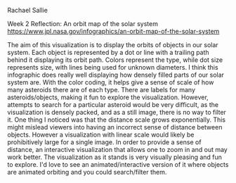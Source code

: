 Rachael Sallie

Week 2 Reflection: An orbit map of the solar system https://www.jpl.nasa.gov/infographics/an-orbit-map-of-the-solar-system

The aim of this visualization is to display the orbits of objects in our solar system. Each object is represented by a dot or line with a trailing path behind it displaying its orbit path. Colors represent the type, while dot size represents size, with lines being used for unknown diameters. I think this infographic does really well displaying how densely filled parts of our solar system are. With the color coding, it helps give a sense of scale of how many asteroids there are of each type. There are labels for many asteroids/objects, making it fun to explore the visualization. However, attempts to search for a particular asteroid would be very difficult, as the visualization is densely packed, and as a still image, there is no way to filter it. One thing I noticed was that the distance scale grows exponentially. This might mislead viewers into having an incorrect sense of distance between objects. However a visualization with linear scale would likely be prohibitively large for a single image. In order to provide a sense of distance, an interactive visualization that allows one to zoom in and out may work better. The visualization as it stands is very visually pleasing and fun to explore. I'd love to see an animated/interactive version of it where objects are animated orbiting and you could search/filter them. 